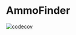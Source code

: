 # AmmoFinder

[![codecov](https://codecov.io/gh/steve-gombos/AmmoFinder/branch/master/graph/badge.svg?token=0VORJ68QBC)](undefined)
